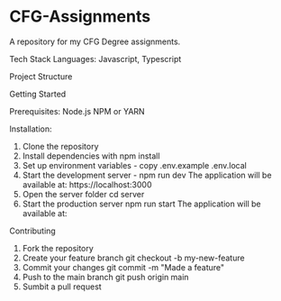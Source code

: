# CFG-Assignments
A repository for my CFG Degree assignments. 

Tech Stack
Languages: Javascript, Typescript

Project Structure



Getting Started

Prerequisites:
Node.js 
NPM or YARN

Installation:

1. Clone the repository
2. Install dependencies with npm install
3. Set up environment variables - copy .env.example .env.local
4. Start the development server - npm run dev
The application will be available at: https://localhost:3000
5. Open the server folder cd server
6. Start the production server npm run start
   The application will be available at: 

Contributing
1. Fork the repository
2. Create your feature branch git checkout -b my-new-feature
3. Commit your changes git commit -m "Made a feature"
4. Push to the main branch git push origin main
5. Sumbit a pull request
   
